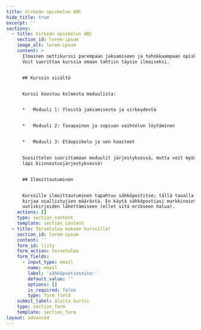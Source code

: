 ```yaml
---
title: Virkeän opiskelun ABC
hide_title: true
excerpt: ''
sections:
  - title: Virkeän opiskelun ABC
    section_id: lorem-ipsum
    image_alt: lorem-ipsum
    content: >
      Ilmainen nettikurssi parempaan jaksamiseen ja tehokkaampaan opiskeluun.
      Voit suorittaa kurssia omaan tahtiin täysin ilmaiseksi.


      ## Kurssin sisältö


      Kurssi koostuu kolmesta moduulista:


      *   Moduuli 1: Yleistä jaksamisesta ja virkeydestä


      *   Moduuli 2: Tasapainon ja sopivan vaihtelun löytäminen


      *   Moduuli 3: Etäopiskelu ja sen haasteet


      Suosittelen suorittamaan moduulit järjestyksessä, mutta voit myös käydä ne
      läpi kiinnostusjärjestyksessä!


      ## Ilmoittautuminen


      Kurssille ilmoittautuminen tapahtuu sähköpostitse; tällä tavalla pidän
      kirjaa osallistujien määrästä. En käytä sähköpostiasi markkinointiin tai
      uutiskirjeiden lähettämiseen (ellet sitä erikseen halua).
    actions: []
    type: section_content
    template: section_content
  - title: Tervetuloa mukaan kurssille!
    section_id: lorem-ipsum
    content: ''
    form_id: liity
    form_action: tervetuloa
    form_fields:
      - input_type: email
        name: email
        label: 'sähköpostiosoite:'
        default_value: ''
        options: []
        is_required: false
        type: form_field
    submit_label: aloita kurssi
    type: section_form
    template: section_form
layout: advanced
---
```

